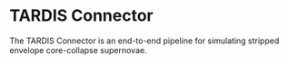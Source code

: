 # TARDIS Connector

The TARDIS Connector is an end-to-end pipeline for simulating stripped envelope
core-collapse supernovae.
